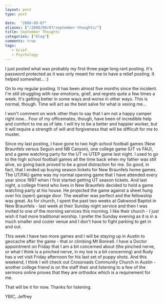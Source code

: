 ```yaml
---
layout: post
type: post

date:  "2008-09-07"
aliases: ["/2008/09/07/september-thoughts/"]
title: September Thoughts
categories: ["blog"]
comments: true
tags:
   - Grief
   - Psychology
---
```

I just posted what was probably my first three page long rant posting.  It's password protected as it was only meant for me to have a relief posting.  It helped somewhat...  :)

On to my regular posting.  It has been almost five months since the incident.  I'm still struggling with raw emotions, grief, and regrets quite a few times a week.  It's getting better in some ways and worse in other ways.  This is normal, though.  Time will act as the best salve for what is vexing me...

I won't comment on work other than to say that I am not a happy camper right now...  Four of my officemates, though, have been of incredible help and comfort to me as of late.  I will try to be a better and happier worker, but it will require a strength of will and forgiveness that will be difficult for me to muster.

Since my last posting, I have gone to two high school football games (New Braunfels versus Seguin and NB Canyon), one college game (UT vs FAU), and a game watching party for the UT vs UTEP game last night.  I used to go to the high school football games all the time back when my father was still alive, so going back proved to be a good distraction for me.  So good, in fact, that I ended up buying season tickets for New Braunfels home games.  The UT/FAU game was my normal opening game that I have attended every year since 1997 when I first started getting UT season tickets.  And last night, a college friend who lives in New Braunfels decided to hold a game watching party at his house.  He projected the game against a sheet hung over his (open) garage door.  The weather was perfect and the fellowship was great.  As for church, I spent the past two weeks at Oakwood Baptist in New Braunfels - last week at their Sunday night service and then I was invited to one of the morning services this morning.  I like their church - I just wish it had more traditional worship.  I prefer the Sunday evening as it is in a much smaller and cozier venue and I don't have to fight parking to get in and out.

This week I have two more games and I will be staying up in Austin to geocache after the game - that or climbing Mt Bonnell.  I have a Doctor appointment on Friday that I am a bit concerned about (the pinched nerve, or what I think is a pinched nerve, in my toe is a bit concerning) and Rudy has a vet visit Friday afternoon for his last set of puppy shots.  And this weekend, I think I will check out Crossroads Community Church in Austin - another college friend is on the staff their and listening to a few of the sermons online proves that they are orthodox which is a requirement for me.

That will be it for now.  Thanks for listening.

YBIC, Jeffrey
